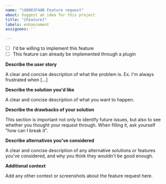 ```yaml
---
name: "\U0001F4AB Feature request"
about: Suggest an idea for this project
title: "[Feature]"
labels: enhancement
assignees: ''

---
```


- [ ] I'd be willing to implement this feature
- [ ] This feature can already be implemented through a plugin

**Describe the user story**

A clear and concise description of what the problem is. Ex. I'm always frustrated when [...]

**Describe the solution you'd like**

A clear and concise description of what you want to happen.

**Describe the drawbacks of your solution**

This section is important not only to identify future issues, but also to see whether you thought your request through. When filling it, ask yourself "how can I break it".

**Describe alternatives you've considered**

A clear and concise description of any alternative solutions or features you've considered, and why you think they wouldn't be good enough.

**Additional context**

Add any other context or screenshots about the feature request here.
